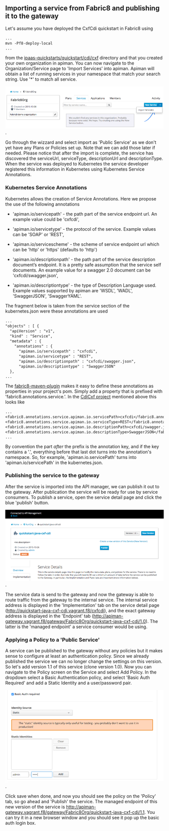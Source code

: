 ## Importing a service from Fabric8 and publishing it to the gateway

Let's assume you have deployed the CxfCdi quickstart in Fabric8 using

    ...
    mvn -Pf8-deploy-local
    ...
    
from the [ipaas-quickstarts/quickstart/cdi/cxf](https://github.com/fabric8io/ipaas-quickstarts/tree/release-v2.2.45/quickstart/cdi/cxf) directory and that you created your own organization in apiman. You can now navigate to the Organization/Service page to 'Import Services' into apiman. Apiman will obtain a list of running services in your namespace that match your search string. Use '*' to match all service. 

![service import](images/apiman-serviceimport.png).

Go through the wizzard and select import as 'Public Service' as we don't yet have any Plans or Policies set up. Note that we can add those later if needed. Please notice that after the import is complete, the service has discovered the serviceUrl, serviceType, descriptionUrl and descriptionType. When the service was deployed to Kubernetes the service developer registered this information in Kubernetes using Kubernetes Service Annotations.

### Kubernetes Service Annotations

Kubernetes allows the creation of Service Annotations. Here we propose the use of the following annotations

* 'apiman.io/servicepath' - the path part of the service endpoint url. An example value could be 'cxfcdi',

* 'apiman.io/servicetype' - the protocol of the service. Example values can be 'SOAP' or 'REST',

* 'apiman.io/servicescheme' - the scheme of service endpoint url which can be 'http' or 'https' (defaults to 'http')

* 'apiman.io/descriptionpath' - the path part of the service description document’s endpoint. It is a pretty safe assumption that the service self documents. An example value for a swagger 2.0 document can be 'cxfcdi/swagger.json',

* 'apiman.io/descriptiontype' - the type of Description Language used. Example values supported by apiman are 'WSDL', 'WADL', 'SwaggerJSON', 'SwaggerYAML'.

The fragment below is taken from the service section of the kubernetes.json were these annotations are used

    ...
    "objects" : [ {
      "apiVersion" : "v1",
      "kind" : "Service",
      "metadata" : {
        "annotations" : {
          "apiman.io/servicepath" : "cxfcdi",
          "apiman.io/servicetype" : "REST",
          "apiman.io/descriptionpath" : "cxfcdi/swagger.json",
          "apiman.io/descriptiontype" : "SwaggerJSON"
      },
    ...

The [fabric8-maven-plugin](http://fabric8.io/gitbook/mavenPlugin.html) makes it easy to define these annotations as properties in your project's pom. Simply add a property that is prefixed with 'fabric8.annotations.service.'. In the [CdiCxf project](https://github.com/fabric8io/ipaas-quickstarts/blob/v2.2.76/quickstart/cdi/cxf/pom.xml#L59-L62) mentioned above this looks like

    ...
    <fabric8.annotations.service.apiman.io.servicePath>cxfcdi</fabric8.annotations.service.apiman.io.servicePath>
    <fabric8.annotations.service.apiman.io.serviceType>REST</fabric8.annotations.service.apiman.io.serviceType>
    <fabric8.annotations.service.apiman.io.descriptionPath>cxfcdi/swagger.json</fabric8.annotations.service.apiman.io.descriptionPath>
    <fabric8.annotations.service.apiman.io.descriptionType>SwaggerJSON</fabric8.annotations.service.apiman.io.descriptionType>
    ...
    
By convention the part _after_ the prefix is the annotation key, and if the key contains a '.', everything before that last dot turns into the annotation's namespace. So, for example, 'apiman.io.servicePath' turns into 'apiman.io/servicePath' in the kubernetes.json.

### Publishing the service to the gateway

After the service is imported into the API manager, we can publish it out to the gateway. After publication the service will be ready for use by service consumers. To publish a service, open the service detail page and click the blue 'publish' button.

![service publish](images/apiman-servicepublish.png).

The service data is send to the gateway and now the gateway is able to route traffic from the gateway to the internal service. The 
internal service address is displayed in the 'Implementation' tab on the service detail page (http://quickstart-java-cxf-cdi.vagrant.f8/cxfcdi), and the exact gateway address is displayed in the 'Endpoint' tab (http://apiman-gateway.vagrant.f8/gateway/Fabric8Org/quickstart-java-cxf-cdi/1.0). The latter is the 'managed endpoint' a service consumer would be using.
 
 
### Applying a Policy to a 'Public Service'

A service can be published to the gateway without any policies but it makes sense to configure at least an authentication policy. Since we already published the service we can no longer change the settings on this version. So let's add version 1.1 of this service (clone version 1.0). Now you can navigate to the Policy screen on the Service and select Add Policy. In the dropdown select a Basic Authentication policy, and select 'Basic Auth Required' and add a Static Identity and a  user/password pair.

![service definition link](images/apiman-basicauth.png).

Click save when done, and now you should see the policy on the 'Policy' tab, so go ahead and 'Publish' the service. The managed endpoint of this new version of the service is http://apiman-gateway.vagrant.f8/gateway/Fabric8Org/quickstart-java-cxf-cdi/1.1. You can try it in a new browser window and you should see it pop up the basic auth login box.

